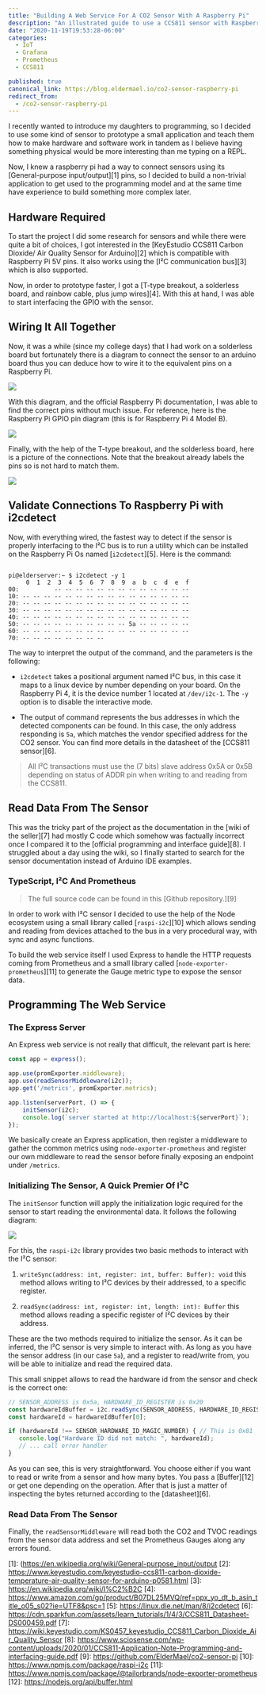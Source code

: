 ```yaml
---
title: "Building A Web Service For A CO2 Sensor With A Raspberry Pi"
description: "An illustrated guide to use a CCS811 sensor with Raspberry Pi"
date: "2020-11-19T19:53:28-06:00"
categories: 
  - IoT
  - Grafana
  - Prometheus
  - CCS811

published: true
canonical_link: https://blog.eldermael.io/co2-sensor-raspberry-pi
redirect_from:
  - /co2-sensor-raspberry-pi
---
```


I recently wanted to introduce my daughters to programming, so I decided
to use some kind of sensor to prototype a small application and teach them
how to make hardware and software work in tandem as I believe having something
physical would be more interesting than me typing on a REPL.

Now, I knew a raspberry pi had a way to connect sensors using its [General-purpose
input/output][1] pins, so I decided to build a non-trivial application to 
get used to the programming model and at the same time have experience to build 
something more complex later.

## Hardware Required

To start the project I did some research for sensors and while there were quite a
bit of choices, I got interested in the [KeyEstudio CCS811 Carbon Dioxide/ Air Quality 
Sensor for Arduino][2] which is compatible with Raspberry Pi 5V pins. It also works 
using the [I²C communication bus][3] which is also supported.

Now, in order to prototype faster, I got a [T-type breakout, a solderless board, and
rainbow cable, plus jump wires][4]. With this at hand, I was able to start interfacing 
the GPIO with the sensor.

## Wiring It All Together

Now, it was a while (since my college days) that I had work on a solderless board but
fortunately there is a diagram to connect the sensor to an arduino board thus you
can deduce how to wire it to the equivalent pins on a Raspberry Pi.

![](./sensor-connection.png)

With this diagram, and the official Raspberry Pi documentation, I was able to find the
correct pins without much issue. For reference, here is the Raspberry Pi GPIO pin
diagram (this is for Raspberry Pi 4 Model B).

![](./gpio-pins.png)

Finally, with the help of the T-type breakout, and the solderless board, here is a picture
of the connections. Note that the breakout already labels the pins so is not hard
to match them.

![](./solderless-board-connections.jpeg)

## Validate Connections To Raspberry Pi with i2cdetect

Now, with everything wired, the fastest way to detect if the sensor is properly interfacing
to the I²C bus is to run a utility which can be installed on the Raspberry Pi Os named
[`i2cdetect`][5]. Here is the command:

```shell script

pi@elderserver:~ $ i2cdetect -y 1
     0  1  2  3  4  5  6  7  8  9  a  b  c  d  e  f
00:          -- -- -- -- -- -- -- -- -- -- -- -- --
10: -- -- -- -- -- -- -- -- -- -- -- -- -- -- -- --
20: -- -- -- -- -- -- -- -- -- -- -- -- -- -- -- --
30: -- -- -- -- -- -- -- -- -- -- -- -- -- -- -- --
40: -- -- -- -- -- -- -- -- -- -- -- -- -- -- -- --
50: -- -- -- -- -- -- -- -- -- -- 5a -- -- -- -- --
60: -- -- -- -- -- -- -- -- -- -- -- -- -- -- -- --
70: -- -- -- -- -- -- -- --

```

The way to interpret the output of the command, and the parameters is the following:

*  `i2cdetect` takes a positional argument named I²C bus, in this case it maps to a
    linux device by number depending on your board. On the Raspberry Pi 4, it is the
    device number 1 located at `/dev/i2c-1`. The `-y` option is to disable the interactive
    mode.

*  The output of command represents the bus addresses in which the detected components
   can be found. In this case, the only address responding is `5a`, which matches the
   vendor specified address for the CO2 sensor. You can find more details in the
   datasheet of the [CCS811 sensor][6].
   
> All I²C transactions must use the (7 bits) slave address 0x5A or 0x5B depending on 
> status of ADDR pin when writing to and reading from the CCS811.

## Read Data From The Sensor

This was the tricky part of the project as the documentation in the [wiki of the seller][7]
had mostly C code which somehow was factually incorrect once I compared it to the
[official programming and interface guide][8]. I struggled about a day using the wiki, so
I finally started to search for the sensor documentation instead of Arduino IDE examples.

### TypeScript, I²C And Prometheus

> The full source code can be found in this [Github repository.][9]

In order to work with I²C sensor I decided to use the help of the Node ecosystem using a
small library called [`raspi-i2c`][10] which allows sending and reading from devices
attached to the bus in a very procedural way, with sync and async functions.

To build the web service itself I used Express to handle the HTTP requests coming from
Prometheus and a small library called [`node-exporter-prometheus`][11] to generate the Gauge
metric type to expose the sensor data.

## Programming The Web Service

### The Express Server

An Express web service is not really that difficult, the relevant part is here:

```javascript
const app = express();

app.use(promExporter.middleware);
app.use(readSensorMiddleware(i2c));
app.get('/metrics', promExporter.metrics);

app.listen(serverPort, () => {
    initSensor(i2c);
    console.log(`server started at http://localhost:${serverPort}`);
});
```

We basically create an Express application, then register a middleware to gather the
common metrics using `node-exporter-prometheus` and register our own middleware to read
the sensor before finally exposing an endpoint under `/metrics`.

### Initializing The Sensor, A Quick Premier Of I²C

The `initSensor` function will apply the initialization logic required for the
sensor to start reading the environmental data. It follows the following diagram:

![](./state-machine.png)

For this, the `raspi-i2c` library provides two basic methods to interact with the
I²C sensor:

1. `writeSync(address: int, register: int, buffer: Buffer): void` this method allows
    writing to I²C devices by their addressed, to a specific register.

1. `readSync(address: int, register: int, length: int): Buffer` this method allows
    reading a specific register of I²C devices by their address.
    
These are the two methods required to initialize the sensor. As it can be inferred,
the I²C sensor is very simple to interact with. As long as you have the sensor
address (in our case `5a`), and a register to read/write from, you will be able to
initialize and read the required data.

 This small snippet allows to read the hardware id from the sensor and check is the
 correct one:
 
 ```javascript
// SENSOR_ADDRESS is 0x5a, HARDWARE_ID_REGISTER is 0x20
const hardwareIdBuffer = i2c.readSync(SENSOR_ADDRESS, HARDWARE_ID_REGISTER, 1);
const hardwareId = hardwareIdBuffer[0];

if (hardwareId !== SENSOR_HARDWARE_ID_MAGIC_NUMBER) { // This is 0x81
    console.log("Hardware ID did not match: ", hardwareId);
    // ... call error handler
}
```

As you can see, this is very straightforward. You choose either if you want to read
or write from a sensor and how many bytes. You pass a [Buffer][12] or get one
depending on the operation. After that is just a matter of inspecting the bytes
returned according to the [datasheet][6].

### Read Data From The Sensor

Finally, the `readSensorMiddleware` will read both the CO2 and TVOC readings from the
sensor data address and set the Prometheus Gauges along any errors found.


[1]: (https://en.wikipedia.org/wiki/General-purpose_input/output
[2]: https://www.keyestudio.com/keyestudio-ccs811-carbon-dioxide-temperature-air-quality-sensor-for-arduino-p0581.html
[3]: https://en.wikipedia.org/wiki/I%C2%B2C
[4]: https://www.amazon.com/gp/product/B07DL25MVQ/ref=ppx_yo_dt_b_asin_title_o05_s02?ie=UTF8&psc=1
[5]: https://linux.die.net/man/8/i2cdetect
[6]: https://cdn.sparkfun.com/assets/learn_tutorials/1/4/3/CCS811_Datasheet-DS000459.pdf
[7]: https://wiki.keyestudio.com/KS0457_keyestudio_CCS811_Carbon_Dioxide_Air_Quality_Sensor
[8]: https://www.sciosense.com/wp-content/uploads/2020/01/CCS811-Application-Note-Programming-and-interfacing-guide.pdf
[9]: https://github.com/ElderMael/co2-sensor-pi
[10]: https://www.npmjs.com/package/raspi-i2c
[11]: https://www.npmjs.com/package/@tailorbrands/node-exporter-prometheus
[12]: https://nodejs.org/api/buffer.html